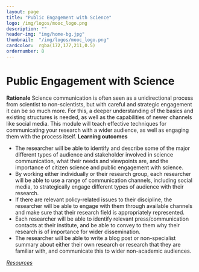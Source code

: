 ```yaml
---
layout: page
title: "Public Engagement with Science"
logo: /img/logos/mooc_logo.png
description: ""
header-img: "img/home-bg.jpg"
thumbnail:  "/img/logos/mooc_logo.png"
cardcolor:  rgba(172,177,211,0.5)
ordernumber: 8
---
```


# Public Engagement with Science
**Rationale**
Science communication is often seen as a unidirectional process from scientist to non-scientists, but with careful and strategic engagement it can be so much more. For this, a deeper understanding of the basics and
existing structures is needed, as well as the capabilities of newer channels like social media. This module will teach effective techniques for communicating your research with a wider audience, as well as engaging them with the process itself.
**Learning outcomes**
* The researcher will be able to identify and describe some of the major different types of audience and stakeholder involved in science communication, what their needs and viewpoints are, and the importance
of citizen science and public engagement with science.
* By working either individually or their research group, each researcher will be able to use a range of communication channels, including social media, to strategically engage different types of audience with their research.
* If there are relevant policy-related issues to their discipline, the researcher will be able to engage with them through available channels and make sure that their research field is appropriately represented.
* Each researcher will be able to identify relevant press/communication contacts at their institute, and be able to convey to them why their research is of importance for wider dissemination.
* The researcher will be able to write a blog post or non-specialist summary about either their own research or research that they are familiar with, and communicate this to wider non-academic audiences.

[_Resources_](http://opensciencemooc.eu/open-science-resources/#eight)

